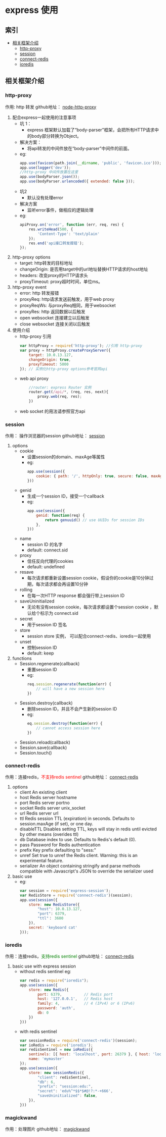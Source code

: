 # express 使用

## 索引

* [相关框架介绍](#相关框架介绍)
    - [http-proxy](#http-proxy)
    - [session](#session)
    - [connect-redis](#connect-redis)
    - [ioredis](#ioredis)

## 相关框架介绍

### http-proxy
作用: http 转发
github地址： [node-http-proxy](https://github.com/nodejitsu/node-http-proxy "官网API地址")

1. 配合express一起使用的注意事项 
    + 坑 1：
        - express 框架默认加载了“body-parser”框架，会把所有HTTP请求中的body部分转换为Object。
    + 解决方案：
        - 将api转发的中间件放在“body-parser”中间件的前面。
    + eg: 
        ```javascript
        app.use(favicon(path.join(__dirname, 'public', 'favicon.ico')));
        app.use(logger('dev'));
        //http-proxy 中间件放置在这里
        app.use(bodyParser.json());
        app.use(bodyParser.urlencoded({ extended: false }));
        ```
    + 坑2
        - 默认没有处理error
    + 解决方案
        - 监听error事件，做相应的逻辑处理
    + eg:
        ```javascript
        apiProxy.on('error', function (err, req, res) {
            res.writeHead(500, {
                'Content-Type': 'text/plain'
            });
            res.end('api接口转发报错');
        });
        ```
2. http-proxy options
    + target: http转发的目标地址
    + changeOrigin: 是否用target中的url地址替换HTTP请求的host地址
    + headers: 改变proxy的HTTP请求头
    + proxyTimeout: proxy超时时间，单位ms。
3. http-proxy event
    + error: http 转发报错
    + proxyReq: http请求发送前触发，用于web proxy
    + proxyReqWs: 与proxyReq相同，用于websocket
    + proxyRes: http 返回数据以后触发
    + open websocket 连接建立以后触发
    + close websocket 连接关闭以后触发
4. 使用介绍
    + http-proxy 引用
        ```javascript
        var httpProxy = require('http-proxy'); //引用 http-proxy
        var proxy = httpProxy.createProxyServer({
            target: 10.0.13.127,
            changeOrigin: true,
            proxyTimeout: 5000
        }); // 实例化http-proxy options参考官网api
        ```
    + web api proxy
        ```javascript
            //router: express Router 实例
            router.get(/api/*, (req, res, next){
                proxy.web(req, res);
            })
        ```
    + web socket 的用法请参照官方api

### session
作用： 操作浏览器的session
github地址： [session](https://github.com/expressjs/session "官网API地址")

1. options
    + cookie
        - 设置session的domain、maxAge等属性
        - eg:
            ```javascript
            app.use(session({
                cookie: { path: '/', httpOnly: true, secure: false, maxAge: 3600 }
            }))
            ```
    + genid
        - 生成一个session ID，接受一个callback
        - eg:
            ```javascript
            app.use(session({
                genid: function(req) {
                    return genuuid() // use UUIDs for session IDs
                },
            }))
    + name
        - session ID 的名字
        - default: connect.sid
    + proxy
        - 信任反向代理的cookies
        - default: undefined
    + resave
        - 每次请求都重新设置session cookie，假设你的cookie是10分钟过期，每次请求都会再设置10分钟
    + rolling
        - 在每一次HTTP response 都会强行带上session ID
    + saveUninitialized
        - 无论有没有session cookie，每次请求都设置个session cookie ，默认给个标示为 connect.sid
    + secret
        - 用于session ID 签名
    + store
        - session store 实例， 可以配合connect-redis、ioredis一起使用
    + unset
        - 控制session ID 
        - default: keep
2. functions
    + Session.regenerate(callback)
        - 重置session ID
        - eg:
            ```javascript
            req.session.regenerate(function(err) {
                // will have a new session here
            })
            ```
    + Session.destroy(callback)
        - 删除session ID，并且不会产生新的session ID
        - eg:
            ```javascript
            eq.session.destroy(function(err) {
                // cannot access session here
            })
            ```
    + Session.reload(callback)
    + Session.save(callback)
    + Session.touch()
### connect-redis
作用：连接redis，<span style="color:red">不支持redis sentinel</span>
github地址： [connect-redis](https://github.com/tj/connect-redis "官网API地址")

1. options
    + client An existing client
    + host Redis server hostname
    + port Redis server portno
    + socket Redis server unix_socket
    + url Redis server url
    + ttl Redis session TTL (expiration) in seconds. Defaults to session.maxAge (if set), or one day.
    + disableTTL Disables setting TTL, keys will stay in redis until evicted by other means (overides ttl)
    + db Database index to use. Defaults to Redis's default (0).
    + pass Password for Redis authentication
    + prefix Key prefix defaulting to "sess:"
    + unref Set true to unref the Redis client. Warning: this is an experimental feature.
    + serializer An object containing stringify and parse methods compatible with Javascript's JSON to override the serializer used
2. basic use
    + eg:
        ```javascript
        var session = require('express-session');
        var RedisStore = require('connect-redis')(session);
        app.use(session({
            store: new RedisStore({
                "host": 10.0.13.127,
                "port": 6379,
                "ttl"： 3600
            }),
            secret: 'keyboard cat'
        }));
        ```
### ioredis
作用：连接redis，<span style="color:green">支持redis sentinel</span>
github地址： [connect-redis](https://github.com/tj/connect-redis "官网API地址")

1. basic use with express session
    + without redis sentinel eg: 
        ```javascript
        var redis = require("ioredis");
        app.use(session({
            store: new Redis({
                port: 6379,          // Redis port
                host: '127.0.0.1',   // Redis host
                family: 4,           // 4 (IPv4) or 6 (IPv6)
                password: 'auth',
                db: 0
            })
        }))
        ```
    + with redis sentinel
        ```javascript
        var sessionRedis = require('connect-redis')(session);
        var ioRedis = require('ioredis');
        var redisSentinel = new ioRedis({
            sentinels: [{ host: 'localhost', port: 26379 }, { host: 'localhost', port: 26380 }],
            name: 'mymaster'
        });
        app.use(session({
            store: new sessionRedis({
                "client": redisSentinel,
                "db": 6,
                "prefix": "session:edu:",
                "secret": 'edu%^*$$*$#@!?:*-+666',
                "saveUninitialized": false,
            }),
        }))
        ```
### magickwand
作用：处理图片
github地址： [magickwand](https://www.npmjs.com/package/magickwand "官网API地址")